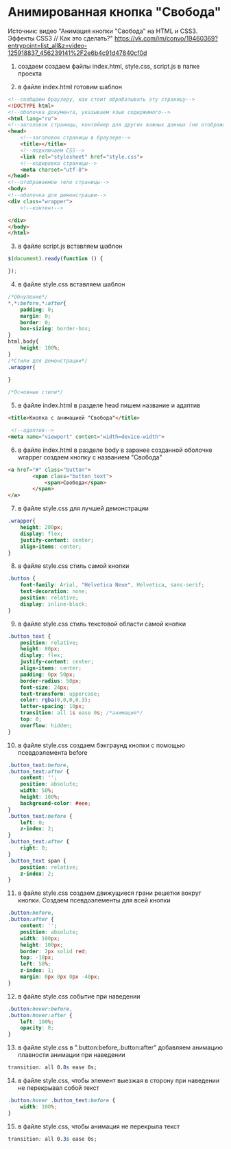 # Анимированная кнопка "Свобода"

Источник: видео "Анимация кнопки "Свобода" на HTML и CSS3. Эффекты CSS3 // Как это сделать?" 
https://vk.com/im/convo/19460369?entrypoint=list_all&z=video-125918837_456239141%2F2e6b4c91d47840cf0d

1. создаем создаем файлы index.html, style.css, script.js в папке проекта

2. в файле index.html готовим шаблон

```html
<!--сообщаем браузеру, как стоит обрабатывать эту страницу-->
<!DOCTYPE html>
<!--оболочка документа, указываем язык содержимого-->
<html lang="ru">
<!--заголовок страницы, контейнер для других важных данных (не отображается)-->
<head>
    <!--заголовок страницы в браузере-->
    <title></title>
    <!--подключаем CSS-->
    <link rel="stylesheet" href="style.css">
    <!--кодировка страницы-->
    <meta charset="utf-8">
</head>
<!--отображаемое тело страницы-->
<body>
<!--оболочка для демонстрации-->
<div class="wrapper">
    <!--контент-->

</div>
</body>
</html>
```

3. в файле script.js вставляем шаблон

```js
$(document).ready(function () {

});
```

4. в файле style.css вставляем шаблон

```css
/*Обнуление*/
*,*:before,*:after{
    padding: 0;
    margin: 0;
    border: 0;
    box-sizing: border-box;
}
html,body{
    height: 100%;
}
/*Стили для демонстрации*/
.wrapper{
    
}

/*Основные стили*/
```

5. в файле index.html в разделе head пишем название и адаптив

```html
<title>Кнопка с анимацией "Свобода"</title>
```
```html
 <!--адаптив-->
<meta name="viewport" content="width=device-width">
```

6. в файле index.html в разделе body в заранее созданной оболочке wrapper создаем кнопку с названием "Свобода"

```html
<a href="#" class="button">
        <span class="button_text">
            <span>Свобода</span>
        </span>
</a>
```

7. в файле style.css для лучшей демонстрации

```css
.wrapper{
    height: 200px;
    display: flex;
    justify-content: center;
    align-items: center;
}
```

8. в файле style.css стиль самой кнопки

```css
.button {
    font-family: Arial, "Helvetica Neue", Helvetica, sans-serif;
    text-decoration: none;
    position: relative;
    display: inline-block;
}
```

9. в файле style.css стиль текстовой области самой кнопки

```css
.button_text {
    position: relative;
    height: 80px;
    display: flex;
    justify-content: center;
    align-items: center;
    padding: 0px 50px;
    border-radius: 50px;
    font-size: 24px;
    text-transform: uppercase;
    color: rgba(0,0,0,0.3);
    letter-spacing: 10px;
    transition: all 1s ease 0s; /*анимация*/
    top: 0;
    overflow: hidden;
}
```

10. в файле style.css создаем бэкграунд кнопки с помощью псевдоэлемента before

```css
.button_text:before,
.button_text:after {
    content: '';
    position: absolute;
    width: 50%;
    height: 100%;
    background-color: #eee;
}
.button_text:before {
    left: 0;
    z-index: 2;
}
.button_text:after {
    right: 0;
}
.button_text span {
    position: relative;
    z-index: 2;
}
```

11. в файле style.css создаем движущиеся грани решетки вокруг кнопки.
Создаем псевдоэлементы для всей кнопки

```css
.button:before,
.button:after {
    content: '';
    position: absolute;
    width: 100px;
    height: 100px;
    border: 2px solid red;
    top: -10px;
    left: 50%;
    z-index: 1;
    margin: 0px 0px 0px -40px;
}
```

12. в файле style.css событие при наведении

```css
.button:hover:before,
.button:hover:after {
    left: 100%;
    opacity: 0;
}
```

13. в файле style.css в ".button:before,.button:after" добавляем анимацию плавности анимации при наведении

```css
transition: all 0.8s ease 0s;
```

14. в файле style.css, чтобы элемент выезжая в сторону при наведении не перекрывал собой текст

```css
.button:hover .button_text:before {
    width: 100%;
}
```

15. в файле style.css, чтобы анимация не перекрыла текст

```css
transition: all 0.3s ease 0s;
```
